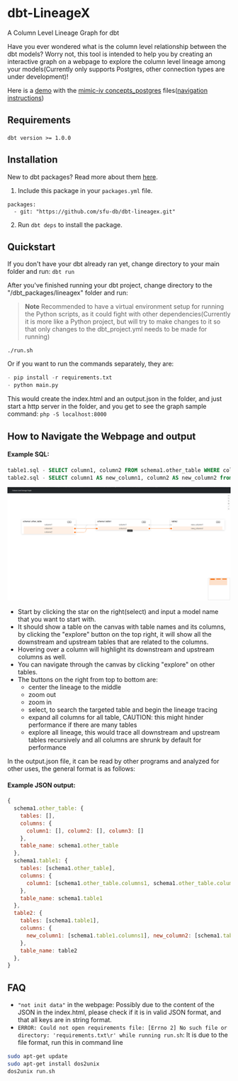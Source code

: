 # dbt-LineageX

A Column Level Lineage Graph for dbt

Have you ever wondered what is the column level relationship between the dbt models? 
Worry not, this tool is intended to help you by creating an interactive graph on a webpage to 
explore the column level lineage among your models(Currently only supports Postgres, 
other connection types are under development)!

Here is a [demo](https://zshandy.github.io/lineagex-demo/) with the [mimic-iv concepts_postgres](https://github.com/MIT-LCP/mimic-code/tree/main/mimic-iv/concepts_postgres) files([navigation instructions](#how-to-navigate-the-webpage-and-output))

## Requirements
`dbt version >= 1.0.0`

## Installation
New to dbt packages? Read more about them [here](https://docs.getdbt.com/docs/building-a-dbt-project/package-management/).
1. Include this package in your `packages.yml` file.
```
packages:
  - git: "https://github.com/sfu-db/dbt-lineagex.git"
```

2. Run `dbt deps` to install the package.

## Quickstart
If you don't have your dbt already ran yet, change directory to your main folder and run:
`dbt run`

After you've finished running your dbt project, change directory to the "/dbt_packages/lineagex" folder and run:
> **Note** Recommended to have a virtual environment setup for running the Python scripts, as it could fight 
> with other dependencies(Currently it is more like a Python project, but will try to make changes to it so 
> that only changes to the dbt_project.yml needs to be made for running)
```
./run.sh 
```
Or if you want to run the commands separately, they are:
``` python
- pip install -r requirements.txt
- python main.py
```

This would create the index.html and an output.json in the folder, and just start a http server in the folder, and you get to see the graph
sample command: `php -S localhost:8000`

## How to Navigate the Webpage and output
#### Example SQL:
```SQL
table1.sql - SELECT column1, column2 FROM schema1.other_table WHERE column3 IS NOT NULL;
table2.sql - SELECT column1 AS new_column1, column2 AS new_column2 from schema1.table1;
```
![Alt text](/example.png?raw=true "example")
- Start by clicking the star on the right(select) and input a model name that you want to start with.
- It should show a table on the canvas with table names and its columns, by clicking the "explore" button on the top right, it will show all the downstream and upstream tables that are related to the columns.
- Hovering over a column will highlight its downstream and upstream columns as well.
- You can navigate through the canvas by clicking "explore" on other tables.
- The buttons on the right from top to bottom are: 
  - center the lineage to the middle
  - zoom out
  - zoom in
  - select, to search the targeted table and begin the lineage tracing
  - expand all columns for all table, CAUTION: this might hinder performance if there are many tables
  - explore all lineage, this would trace all downstream and upstream tables recursively and all columns are shrunk by default for performance

In the output.json file, it can be read by other programs and analyzed for other uses, the general format is as follows:
#### Example JSON output:
```javascript
{
  schema1.other_table: {
    tables: [], 
    columns: {
      column1: [], column2: [], column3: []
    }, 
    table_name: schema1.other_table
  }, 
  schema1.table1: {
    tables: [schema1.other_table], 
    columns: {
      column1: [schema1.other_table.columns1, schema1.other_table.columns3], column2: [schema1.other_table.columns2, schema1.other_table.columns3]
    }, 
    table_name: schema1.table1
  }, 
  table2: {
    tables: [schema1.table1], 
    columns: {
      new_column1: [schema1.table1.columns1], new_column2: [schema1.table1.column2]
    }, 
    table_name: table2
  }, 
}
```

## FAQ
- `"not init data"` in the webpage:
Possibly due to the content of the JSON in the index.html, please check if it is in valid JSON format, and that all keys are in string format.
- `ERROR: Could not open requirements file: [Errno 2] No such file or directory: 'requirements.txt\r' while running run.sh`:
It is due to the file format, run this in command line
``` bash
sudo apt-get update
sudo apt-get install dos2unix
dos2unix run.sh
```
